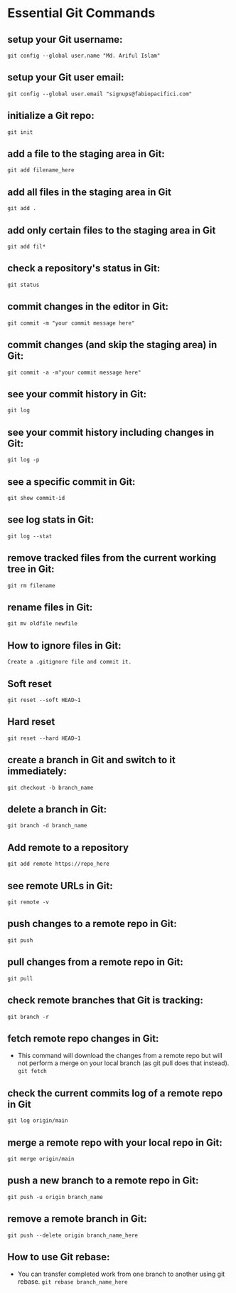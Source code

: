 # Essential Git Commands

## setup your Git username:
`git config --global user.name "Md. Ariful Islam"`
## setup your Git user email:
`git config --global user.email "signups@fabiopacifici.com"`
## initialize a Git repo:
`git init`
## add a file to the staging area in Git:
`git add filename_here`
## add all files in the staging area in Git
`git add .`
## add only certain files to the staging area in Git
`git add fil*`
## check a repository's status in Git:
`git status`
## commit changes in the editor in Git:
`git commit -m "your commit message here"`
## commit changes (and skip the staging area) in Git:
`git commit -a -m"your commit message here"`
## see your commit history in Git:
`git log`
## see your commit history including changes in Git:
`git log -p`
## see a specific commit in Git:
`git show commit-id`
## see log stats in Git:
`git log --stat`
## remove tracked files from the current working tree in Git:
`git rm filename`
## rename files in Git:
`git mv oldfile newfile`
## How to ignore files in Git:
`Create a .gitignore file and commit it.`
## Soft reset
`git reset --soft HEAD~1`
## Hard reset
`git reset --hard HEAD~1`
## create a branch in Git and switch to it immediately:
`git checkout -b branch_name`
## delete a branch in Git:
`git branch -d branch_name`
## Add remote to a repository
`git add remote https://repo_here`
## see remote URLs in Git:
`git remote -v`
## push changes to a remote repo in Git:
`git push`
## pull changes from a remote repo in Git:
`git pull`
## check remote branches that Git is tracking:
`git branch -r`

## fetch remote repo changes in Git:
- This command will download the changes from a remote repo but will not perform a merge on your local branch (as git pull does that instead).
`git fetch`
## check the current commits log of a remote repo in Git
`git log origin/main`
## merge a remote repo with your local repo in Git:
`git merge origin/main`
## push a new branch to a remote repo in Git:
`git push -u origin branch_name`
## remove a remote branch in Git:
`git push --delete origin branch_name_here`
## How to use Git rebase:
- You can transfer completed work from one branch to another using git rebase.
`git rebase branch_name_here`